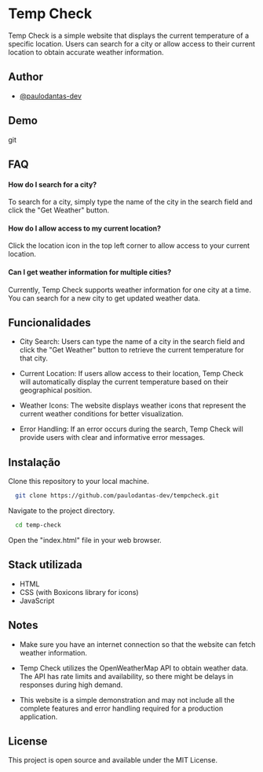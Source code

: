 # Temp Check

Temp Check is a simple website that displays the current temperature of a specific location. Users can search for a city or allow access to their current location to obtain accurate weather information.

## Author

- [@paulodantas-dev](https://github.com/paulodantas-dev)

## Demo

git

## FAQ

#### How do I search for a city?

To search for a city, simply type the name of the city in the search field and click the "Get Weather" button.

#### How do I allow access to my current location?

Click the location icon in the top left corner to allow access to your current location.

#### Can I get weather information for multiple cities?

Currently, Temp Check supports weather information for one city at a time. You can search for a new city to get updated weather data.

## Funcionalidades

- City Search: Users can type the name of a city in the search field and click the "Get Weather" button to retrieve the current temperature for that city.

- Current Location: If users allow access to their location, Temp Check will automatically display the current temperature based on their geographical position.

- Weather Icons: The website displays weather icons that represent the current weather conditions for better visualization.

- Error Handling: If an error occurs during the search, Temp Check will provide users with clear and informative error messages.

## Instalação

Clone this repository to your local machine.

```bash
  git clone https://github.com/paulodantas-dev/tempcheck.git
```

Navigate to the project directory.

```bash
  cd temp-check
```

Open the "index.html" file in your web browser.

## Stack utilizada

- HTML
- CSS (with Boxicons library for icons)
- JavaScript

## Notes

- Make sure you have an internet connection so that the website can fetch weather information.

- Temp Check utilizes the OpenWeatherMap API to obtain weather data. The API has rate limits and availability, so there might be delays in responses during high demand.

- This website is a simple demonstration and may not include all the complete features and error handling required for a production application.

## License

This project is open source and available under the MIT License.
